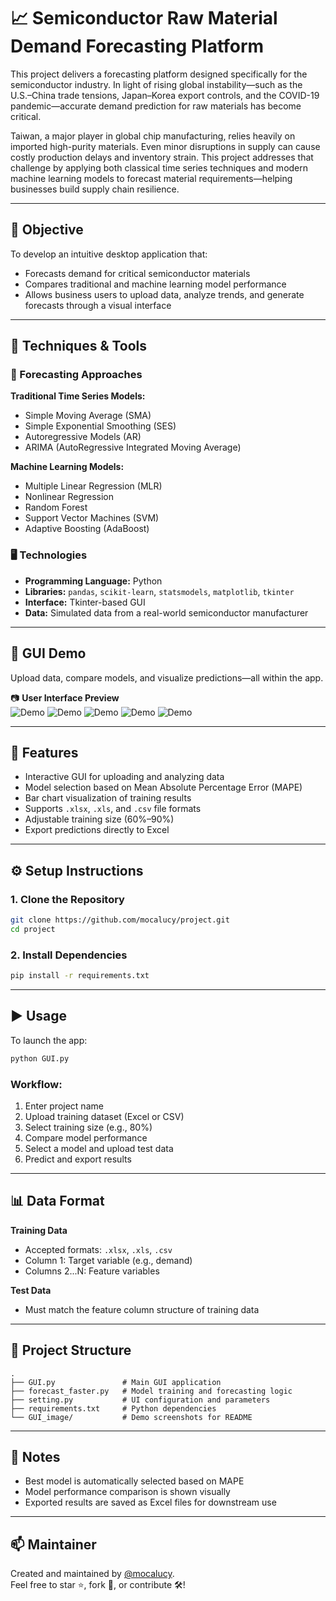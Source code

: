 # 📈 Semiconductor Raw Material Demand Forecasting Platform

This project delivers a forecasting platform designed specifically for the semiconductor industry. In light of rising global instability—such as the U.S.–China trade tensions, Japan–Korea export controls, and the COVID-19 pandemic—accurate demand prediction for raw materials has become critical.

Taiwan, a major player in global chip manufacturing, relies heavily on imported high-purity materials. Even minor disruptions in supply can cause costly production delays and inventory strain. This project addresses that challenge by applying both classical time series techniques and modern machine learning models to forecast material requirements—helping businesses build supply chain resilience.

---

## 🎯 Objective

To develop an intuitive desktop application that:
- Forecasts demand for critical semiconductor materials
- Compares traditional and machine learning model performance
- Allows business users to upload data, analyze trends, and generate forecasts through a visual interface

---

## 🧪 Techniques & Tools

### 🔮 Forecasting Approaches

**Traditional Time Series Models:**
- Simple Moving Average (SMA)
- Simple Exponential Smoothing (SES)
- Autoregressive Models (AR)
- ARIMA (AutoRegressive Integrated Moving Average)

**Machine Learning Models:**
- Multiple Linear Regression (MLR)
- Nonlinear Regression
- Random Forest
- Support Vector Machines (SVM)
- Adaptive Boosting (AdaBoost)

### 🖥️ Technologies
- **Programming Language:** Python  
- **Libraries:** `pandas`, `scikit-learn`, `statsmodels`, `matplotlib`, `tkinter`  
- **Interface:** Tkinter-based GUI  
- **Data:** Simulated data from a real-world semiconductor manufacturer

---

## 🧩 GUI Demo

Upload data, compare models, and visualize predictions—all within the app.

📷 **User Interface Preview**  
![Demo](GUI_image/Home_Page.png)
![Demo](GUI_image/Input_Data.png)
![Demo](GUI_image/Input_Prediction.png)
![Demo](GUI_image/Select_Model.png)
![Demo](GUI_image/Download.png)

---

## 🚀 Features

- Interactive GUI for uploading and analyzing data
- Model selection based on Mean Absolute Percentage Error (MAPE)
- Bar chart visualization of training results
- Supports `.xlsx`, `.xls`, and `.csv` file formats
- Adjustable training size (60%–90%)
- Export predictions directly to Excel

---

## ⚙️ Setup Instructions

### 1. Clone the Repository

```bash
git clone https://github.com/mocalucy/project.git
cd project
```

### 2. Install Dependencies

```bash
pip install -r requirements.txt
```

---

## ▶️ Usage

To launch the app:

```bash
python GUI.py
```

### Workflow:
1. Enter project name
2. Upload training dataset (Excel or CSV)
3. Select training size (e.g., 80%)
4. Compare model performance
5. Select a model and upload test data
6. Predict and export results

---

## 📊 Data Format

**Training Data**
- Accepted formats: `.xlsx`, `.xls`, `.csv`
- Column 1: Target variable (e.g., demand)
- Columns 2...N: Feature variables

**Test Data**
- Must match the feature column structure of training data

---

## 📁 Project Structure

```plaintext
.
├── GUI.py               # Main GUI application
├── forecast_faster.py   # Model training and forecasting logic
├── setting.py           # UI configuration and parameters
├── requirements.txt     # Python dependencies
└── GUI_image/           # Demo screenshots for README
```

---

## 📌 Notes

- Best model is automatically selected based on MAPE
- Model performance comparison is shown visually
- Exported results are saved as Excel files for downstream use

---

## 📫 Maintainer

Created and maintained by [@mocalucy](https://github.com/mocalucy).  
Feel free to star ⭐, fork 🍴, or contribute 🛠️!
